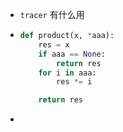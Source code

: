 + `tracer` 有什么用

+ ```python
  def product(x, *aaa):
      res = x
      if aaa == None:
          return res
      for i in aaa:
          res *= i
  
      return res
  ```

+ 